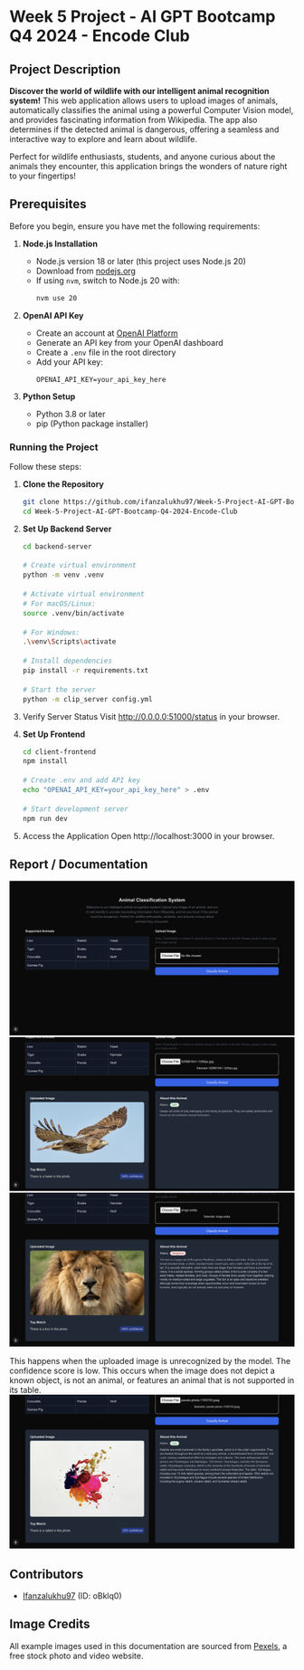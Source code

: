 # Week 5 Project - AI GPT Bootcamp Q4 2024 - Encode Club

## Project Description
**Discover the world of wildlife with our intelligent animal recognition system!** 
This web application allows users to upload images of animals, 
automatically classifies the animal using a powerful Computer Vision model, and provides fascinating information from Wikipedia. 
The app also determines if the detected animal is dangerous, offering a seamless and interactive way to explore and learn about wildlife.

Perfect for wildlife enthusiasts, students, and anyone curious about the animals they encounter, 
this application brings the wonders of nature right to your fingertips!


## Prerequisites
Before you begin, ensure you have met the following requirements:

1. **Node.js Installation**
    - Node.js version 18 or later (this project uses Node.js 20)
    - Download from [nodejs.org](https://nodejs.org)
    - If using `nvm`, switch to Node.js 20 with:
      ```bash
      nvm use 20
      ```

2. **OpenAI API Key**
    - Create an account at [OpenAI Platform](https://platform.openai.com)
    - Generate an API key from your OpenAI dashboard
    - Create a `.env` file in the root directory
    - Add your API key:
      ```plaintext
      OPENAI_API_KEY=your_api_key_here
      ```

3. **Python Setup**
    - Python 3.8 or later
    - pip (Python package installer)


### Running the Project
Follow these steps:

1. **Clone the Repository**
   ```bash
   git clone https://github.com/ifanzalukhu97/Week-5-Project-AI-GPT-Bootcamp-Q4-2024-Encode-Club.git
   cd Week-5-Project-AI-GPT-Bootcamp-Q4-2024-Encode-Club
    ```

2. **Set Up Backend Server**
    ```bash
   cd backend-server
   
   # Create virtual environment
   python -m venv .venv
   
    # Activate virtual environment
    # For macOS/Linux:
    source .venv/bin/activate
   
    # For Windows:
    .\venv\Scripts\activate
    
    # Install dependencies
    pip install -r requirements.txt
    
    # Start the server
    python -m clip_server config.yml
   ```
   
3. Verify Server Status Visit http://0.0.0.0:51000/status in your browser.

4. **Set Up Frontend**
    ```bash
    cd client-frontend
    npm install
    
    # Create .env and add API key
    echo "OPENAI_API_KEY=your_api_key_here" > .env
    
    # Start development server
    npm run dev
    ```

5. Access the Application Open http://localhost:3000 in your browser.


## Report / Documentation
![Image1](screenshots/image1.png)
![Image2](screenshots/image2.png)
![Image3](screenshots/image3.png)

This happens when the uploaded image is unrecognized by the model. The confidence score is low. This occurs when the image does not depict a known object, is not an animal, or features an animal that is not supported in its table.
![Image4](screenshots/image4.png)


## Contributors
- [Ifanzalukhu97](https://github.com/ifanzalukhu97) (ID: oBklq0)


## Image Credits
All example images used in this documentation are sourced from [Pexels](https://www.pexels.com/), a free stock photo and video website.